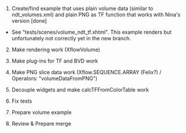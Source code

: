 
1. Create/find example that uses plain volume data (similar to ndt_volumes.xml) and plain PNG as TF function that works with Nina's version [done]
- See "tests/scenes/volume_ndt_tf.xhtml". This example renders but unfortunately not correctly yet in the new branch.

2. Make rendering work (XflowVolume)

3. Make plug-ins for TF and BVD work

4. Make PNG slice data work (Xflow.SEQUENCE.ARRAY (Felix?) / Operators: "volumeDataFromPNG")

5. Decouple widgets and make calcTFFromColorTable work

6. Fix tests

7. Prepare volume example

8. Review & Prepare merge
